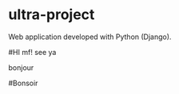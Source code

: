 # ultra-project
Web application developed with Python (Django).

#HI mf! see ya

bonjour


#Bonsoir
